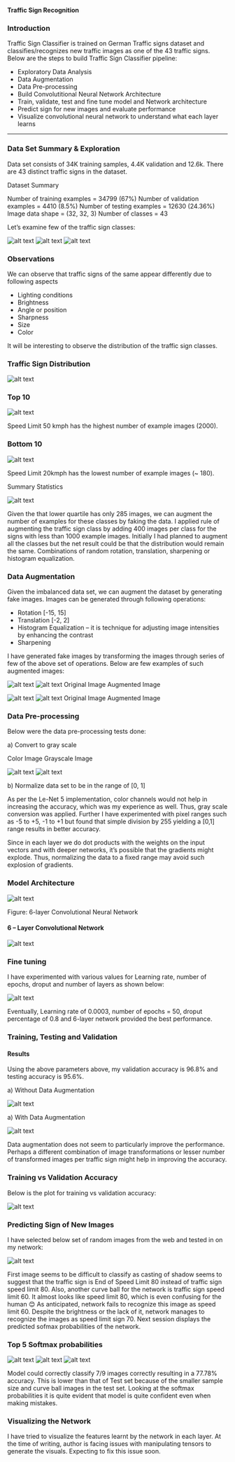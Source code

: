 **Traffic Sign Recognition** 

### Introduction

Traffic Sign Classifier is trained on German Traffic signs dataset and classifies/recognizes new traffic images as one of the 43 traffic signs. Below are the steps to build Traffic Sign Classifier pipeline:

*	Exploratory Data Analysis
*	Data Augmentation
*	Data Pre-processing
*	Build Convolutitional Neural Network Architecture
*	Train, validate, test and fine tune model and Network architecture
*	Predict sign for new images and evaluate performance
*	Visualize convolutional neural network to understand what each layer learns

[//]: # (Image References)

[image1]: ./examples/TrafficSign1.jpg "Visualization"
[image2]: ./examples/TrafficSign2.jpg "Grayscaling"
[image3]: ./examples/TrafficSign3.jpg.png "Random Noise"
[image4]: ./examples/TrafficSign4.jpg "Traffic Sign 1"
[image5]: ./examples/TrafficSign5.jpg "Traffic Sign 2"
[image6]: ./examples/TrafficSign6.jpg "Traffic Sign 3"
[image7]: ./examples/TrafficSign7.jpg "Traffic Sign 4"
[image8]: ./examples/TrafficSign8.jpg "Traffic Sign 5"
[image9]: ./examples/TrafficSign9.jpg "Visualization"
[image10]: ./examples/TrafficSign10.jpg "Visualization"
[image11]: ./examples/TrafficSign11.jpg "Visualization"
[image12]: ./examples/TrafficSign12.jpg "Grayscaling"
[image13]: ./examples/TrafficSign13.jpg "Random Noise"
[image14]: ./examples/TrafficSign14.jpg "Traffic Sign 1"
[image15]: ./examples/TrafficSign15.jpg "Traffic Sign 2"
[image16]: ./examples/TrafficSign16.JPG "Traffic Sign 3"
[image17]: ./examples/TrafficSign17.jpg "Traffic Sign 4"
[image18]: ./examples/TrafficSign18.jpg "Traffic Sign 5"
[image19]: ./examples/TrafficSign19.jpg "Traffic Sign 5"
[image20]: ./examples/TrafficSign20.jpg "Traffic Sign 5"
[image21]: ./examples/TrafficSign21.jpg "Traffic Sign 5"
[image22]: ./examples/TrafficSign22.jpg "Traffic Sign 5"
[image23]: ./examples/TrafficSign23.jpg "Traffic Sign 5"
[image24]: ./examples/TrafficSign24.jpg "Traffic Sign 5"


---
### Data Set Summary & Exploration

Data set consists of 34K training samples, 4.4K validation and 12.6k. There are 43 distinct traffic signs in the dataset. 

Dataset Summary

Number of training examples      = 34799 (67%)
Number of validation examples    = 4410  (8.5%)
Number of testing examples       = 12630 (24.36%)
Image data shape = (32, 32, 3)
Number of classes = 43

Let’s examine few of the traffic sign classes:

![alt text][image1]
![alt text][image2]
![alt text][image3]

### Observations

We can observe that traffic signs of the same appear differently due to following aspects
*	Lighting conditions
*	Brightness
*	Angle or position
*	Sharpness
*	Size
*	Color

It will be interesting to observe the distribution of the traffic sign classes.

### Traffic Sign Distribution

![alt text][image4]

### Top 10

![alt text][image5]

Speed Limit 50 kmph has the highest number of example images (2000).

### Bottom 10

![alt text][image6]

Speed Limit 20kmph has the lowest number of example images (~ 180).

Summary Statistics

![alt text][image7]

Given the that lower quartile has only 285 images, we can augment the number of examples for these classes by faking the data. I applied rule of augmenting the traffic sign class by adding 400 images per class for the signs with less than 1000 example images. Initially I had planned to augment all the classes but the net result could be that the distribution would remain the same. Combinations of random rotation, translation, 
sharpening or histogram equalization.

### Data Augmentation

Given the imbalanced data set, we can augment the dataset by generating fake images. Images can be generated through following operations:
*	Rotation [-15, 15]
*	Translation [-2, 2]
*	Histogram Equalization – it is technique for adjusting image intensities by enhancing the contrast
*	Sharpening

I have generated fake images by transforming the images through series of few of the above set of operations. Below are few examples of such augmented images:


![alt text][image8] ![alt text][image9]
Original Image       Augmented Image

![alt text][image10] ![alt text][image11]
Original Image       Augmented Image

### Data Pre-processing

Below were the data pre-processing tests done:

a)  Convert to gray scale

 Color Image         Grayscale Image

![alt text][image12] ![alt text][image13]


b) Normalize data set to be in the range of [0, 1]

As per the Le-Net 5 implementation, color channels would not help in increasing the accuracy, which was my experience as well. Thus, 
gray scale conversion was applied. Further I have experimented with pixel ranges such as -5 to +5, -1 to +1 but found that 
simple division by 255 yielding a [0,1] range results in better accuracy. 

Since in each layer we do dot products with the weights on the input vectors and with deeper networks, it’s possible that the gradients 
might explode. Thus, normalizing the data to a fixed range may avoid such explosion of gradients.


### Model Architecture


![alt text][image14] 

Figure: 6-layer Convolutional Neural Network

#### 6 – Layer Convolutional Network

![alt text][image15] 

### Fine tuning

I have experimented with various values for Learning rate, number of epochs, droput and number of layers as shown below:

![alt text][image16] 

Eventually, Learning rate of 0.0003, number of epochs = 50, droput percentage of 0.8 and 6-layer network provided the best performance. 


### Training, Testing and Validation

#### Results

Using the above parameters above, my validation accuracy is 96.8% and testing accuracy is 95.6%.

a) Without Data Augmentation

![alt text][image17] 

a) With Data Augmentation

![alt text][image18]

Data augmentation does not seem to particularly improve the performance. Perhaps a different combination of image transformations or lesser 
number of transformed images per traffic sign might help in improving the accuracy.

### Training vs Validation Accuracy

Below is the plot for training vs validation accuracy:

![alt text][image19]

### Predicting Sign of New Images

I have selected below set of random images from the web and tested in on my network:

![alt text][image20]

First image seems to be difficult to classify as casting of shadow seems to suggest that the traffic sign is End of Speed Limit 80 
instead of traffic sign speed limit 80. Also, another curve ball for the network is traffic sign speed limit 60. It almost looks 
like speed limit 80, which is even confusing for the human 😊 As anticipated, network fails to recognize this image as speed limit 60. 
Despite the brightness or the lack of it, network manages to recognize the images as speed limit sign 70. Next session displays the 
predicted sofmax probabilities of the network.

### Top 5 Softmax probabilities

![alt text][image21]
![alt text][image22]
![alt text][image23]

Model could correctly classify 7/9 images correctly resulting in a 77.78% accuracy. This is lower than that of Test set because of 
the smaller sample size and curve ball images in the test set. Looking at the softmax probabilities it is quite evident that model 
is quite confident even when making mistakes.

### Visualizing the Network

I have tried to visualize the features learnt by the network in each layer. At the time of writing, author is facing issues with 
manipulating tensors to generate the visuals. Expecting to fix this issue soon.
